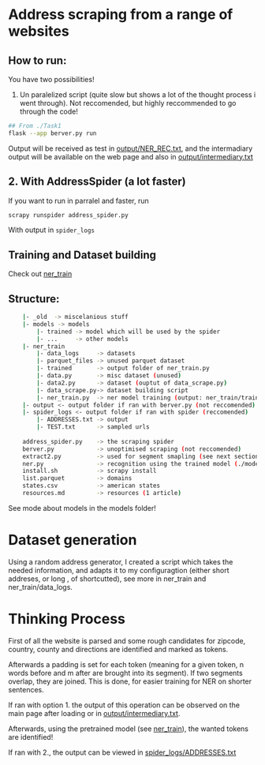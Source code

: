 # Address scraping from a range of websites
## How to run:

You have two possibilities!
1.  Un paralelized script (quite slow but shows a lot of the thought process i went through). Not reccomended, but highly reccommended to go through the code!
```bash
## From ./Task1
flask --app berver.py run
```

Output will be received as test in [output/NER_REC.txt](output/NER_REC.txt), and the intermadiary output will be available on the web page and also in [output/intermediary.txt](output/intermediary.txt)


## 2.  With AddressSpider (a lot faster)

If you want to run in parralel and faster, run 
```bash
scrapy runspider address_spider.py
```
With output in `spider_logs`

## Training and Dataset building
Check out [ner_train](ner_train)

## Structure:

```bash
    |- _old  -> miscelanious stuff
    |- models -> models
        |- trained -> model which will be used by the spider
        |- ...     -> other models
    |- ner_train
        |- data_logs     -> datasets
        |- parquet_files -> unused parquet dataset
        |- trained       -> output folder of ner_train.py
        |- data.py       -> misc dataset (unused)
        |- data2.py      -> dataset (ouptut of data_scrape.py)
        |- data_scrape.py-> dataset building script
        |- ner_train.py  -> ner model training (output: ner_train/trained)
    |- output <- output folder if ran with berver.py (not reccomended)
    |- spider_logs <- output folder if ran with spider (reccomended)
        |- ADDRESSES.txt -> output
        |- TEST.txt      -> sampled urls
    
    address_spider.py    -> the scraping spider
    berver.py            -> unoptimised scraping (not reccomended)
    extract2.py          -> used for segment smapling (see next section)
    ner.py               -> recognition using the trained model (./models/trained)
    install.sh           -> scrapy install
    list.parquet         -> domains
    states.csv           -> american states
    resources.md         -> resources (1 article)

```

See mode about models in the models folder!

# Dataset generation

Using a random address generator, I created a script which takes the needed information, and adapts it to my configuragtion (either short addreses, or long , of shortcutted),
see more in ner_train and ner_train/data_logs.


# Thinking Process

First of all the website is parsed and some rough candidates for zipcode, country, county and directions are identified and marked as tokens.

Afterwards a padding is set for each token (meaning for a given token, n words before and m after are brought into its segment). If two segments overlap, they are joined. This is done, for easier training for NER on shorter sentences.

If ran with option 1. the output of this operation can be observed on the main page after loading or in [output/intermediary.txt](output/intermediary.txt).

Afterwards, using the pretrained model (see [ner_train](ner_train)), the wanted tokens are identified!

If ran with 2., the output can be viewed in [spider_logs/ADDRESSES.txt](spider_logs/ADDRESSES.txt)
